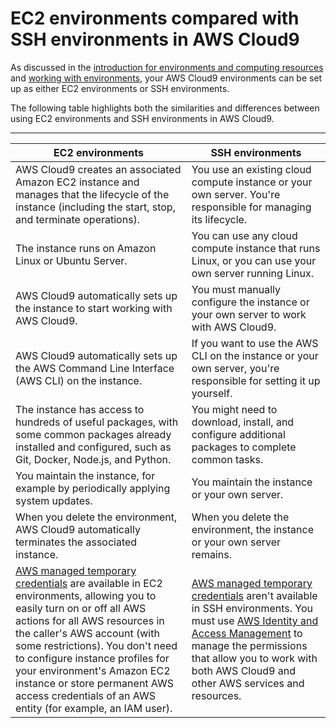 # EC2 environments compared with SSH environments in AWS Cloud9<a name="ec2-env-versus-ssh-env"></a>

As discussed in the [introduction for environments and computing resources](welcome.md#env-intro) and [working with environments](environments.md), your AWS Cloud9 environments can be set up as either EC2 environments or SSH environments\.

The following table highlights both the similarities and differences between using EC2 environments and SSH environments in AWS Cloud9\.


****  

|  **EC2 environments**  |  **SSH environments**  | 
| --- | --- | 
|  AWS Cloud9 creates an associated Amazon EC2 instance and manages that the lifecycle of the instance \(including the start, stop, and terminate operations\)\.  |  You use an existing cloud compute instance or your own server\. You're responsible for managing its lifecycle\.   | 
|  The instance runs on Amazon Linux or Ubuntu Server\.  |  You can use any cloud compute instance that runs Linux, or you can use your own server running Linux\.  | 
|  AWS Cloud9 automatically sets up the instance to start working with AWS Cloud9\.  |  You must manually configure the instance or your own server to work with AWS Cloud9\.  | 
|  AWS Cloud9 automatically sets up the AWS Command Line Interface \(AWS CLI\) on the instance\.  |  If you want to use the AWS CLI on the instance or your own server, you're responsible for setting it up yourself\.  | 
|  The instance has access to hundreds of useful packages, with some common packages already installed and configured, such as Git, Docker, Node\.js, and Python\.  |  You might need to download, install, and configure additional packages to complete common tasks\.  | 
|  You maintain the instance, for example by periodically applying system updates\.  |  You maintain the instance or your own server\.  | 
|  When you delete the environment, AWS Cloud9 automatically terminates the associated instance\.  |  When you delete the environment, the instance or your own server remains\.  | 
|  [AWS managed temporary credentials](how-cloud9-with-iam.md#auth-and-access-control-temporary-managed-credentials-supported) are available in EC2 environments, allowing you to easily turn on or off all AWS actions for all AWS resources in the caller's AWS account \(with some restrictions\)\. You don't need to configure instance profiles for your environment's Amazon EC2 instance or store permanent AWS access credentials of an AWS entity \(for example, an IAM user\)\.  |  [AWS managed temporary credentials](how-cloud9-with-iam.md#auth-and-access-control-temporary-managed-credentials-supported) aren't available in SSH environments\. You must use [AWS Identity and Access Management](security-iam.md) to manage the permissions that allow you to work with both AWS Cloud9 and other AWS services and resources\.  | 
